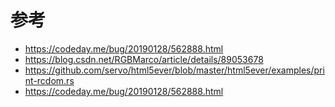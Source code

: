 
# 参考
- https://codeday.me/bug/20190128/562888.html
- https://blog.csdn.net/RGBMarco/article/details/89053678
- https://github.com/servo/html5ever/blob/master/html5ever/examples/print-rcdom.rs
- https://codeday.me/bug/20190128/562888.html